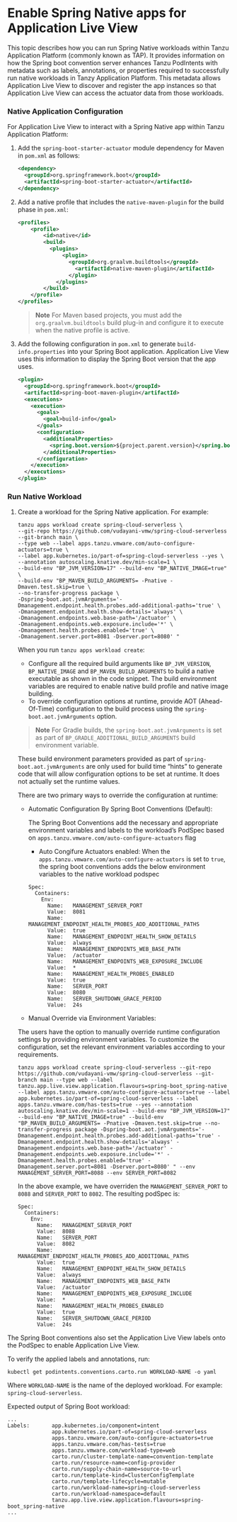 # Enable Spring Native apps for Application Live View

This topic describes how you can run Spring Native workloads within Tanzu Application Platform (commonly known as TAP). It provides information on how the Spring boot convention server enhances Tanzu PodIntents with metadata such as labels, annotations, or properties required to successfully run native workloads in Tanzy Application Platform.
This metadata allows Application Live View to discover and register the app instances so that Application Live View can access the actuator data from those workloads.

### <a id="native-application-configuration"></a>Native Application Configuration

For Application Live View to interact with a Spring Native app within Tanzu Application Platform:

1. Add the `spring-boot-starter-actuator` module dependency for Maven in `pom.xml` as follows:

    ```xml
    <dependency>
      <groupId>org.springframework.boot</groupId>
      <artifactId>spring-boot-starter-actuator</artifactId>
    </dependency>
    ```

1. Add a native profile that includes the `native-maven-plugin` for the build phase in `pom.xml`:

    ```xml
    <profiles>
        <profile>
            <id>native</id>
            <build>
              <plugins>
                  <plugin>
                    <groupId>org.graalvm.buildtools</groupId>
                      <artifactId>native-maven-plugin</artifactId>
                    </plugin>
                </plugins>
            </build>
        </profile>
    </profiles>
    ```

    >**Note** For Maven based projects, you must add the `org.graalvm.buildtools` build plug-in
    and configure it to execute when the native profile is active.

1. Add the following configuration in `pom.xml` to generate `build-info.properties` into your
Spring Boot application.
Application Live View uses this information to display the Spring Boot version that the app uses.

    ```xml
    <plugin>
      <groupId>org.springframework.boot</groupId>
      <artifactId>spring-boot-maven-plugin</artifactId>
      <executions>
        <execution>
          <goals>
            <goal>build-info</goal>
          </goals>
          <configuration>
            <additionalProperties>
              <spring.boot.version>${project.parent.version}</spring.boot.version>
            </additionalProperties>
          </configuration>
        </execution>
      </executions>
    </plugin>
    ```

### <a id="run-native-workload"></a>Run Native Workload

1. Create a workload for the Spring Native application. For example:

    ```console
    tanzu apps workload create spring-cloud-serverless \
    --git-repo https://github.com/vudayani-vmw/spring-cloud-serverless --git-branch main \
    --type web --label apps.tanzu.vmware.com/auto-configure-actuators=true \
    --label app.kubernetes.io/part-of=spring-cloud-serverless --yes \
    --annotation autoscaling.knative.dev/min-scale=1 \
    --build-env "BP_JVM_VERSION=17" --build-env "BP_NATIVE_IMAGE=true" \
    --build-env "BP_MAVEN_BUILD_ARGUMENTS= -Pnative -Dmaven.test.skip=true \
    --no-transfer-progress package \
    -Dspring-boot.aot.jvmArguments='-Dmanagement.endpoint.health.probes.add-additional-paths='true' \
    -Dmanagement.endpoint.health.show-details='always' \
    -Dmanagement.endpoints.web.base-path='/actuator' \
    -Dmanagement.endpoints.web.exposure.include='*' \
    -Dmanagement.health.probes.enabled='true' \
    -Dmanagement.server.port=8081 -Dserver.port=8080' "
    ```

    When you run `tanzu apps workload create`:

    - Configure all the required build arguments like `BP_JVM_VERSION`, `BP_NATIVE_IMAGE` and `BP_MAVEN_BUILD_ARGUMENTS` to build a native executable as shown in the code snippet.
    The build environment variables are required to enable native build profile and native image building.
    - To override configuration options at runtime, provide AOT (Ahead-Of-Time) configuration
    to the build process using the `spring-boot.aot.jvmArguments` option. 

    >**Note** For Gradle builds, the `spring-boot.aot.jvmArguments` is set as part of
    `BP_GRADLE_ADDITIONAL_BUILD_ARGUMENTS` build environment variable.

    These build environment parameters provided as part of `spring-boot.aot.jvmArguments` are only used for build time “hints” to generate code that will allow configuration options to be set at runtime. It does not actually set the runtime values.

    There are two primary ways to override the configuration at runtime:
    
      - Automatic Configuration By Spring Boot Conventions (Default):

        The Spring Boot Conventions add the necessary and appropriate environment variables and labels to the workload’s PodSpec based on `apps.tanzu.vmware.com/auto-configure-actuators` flag

        - Auto Congifure Actuators enabled: When the `apps.tanzu.vmware.com/auto-configure-actuators` is set to `true`, the spring boot conventions adds the below environment variables to the native workload podspec

        ```console
        Spec:
          Containers:
            Env:
              Name:   MANAGEMENT_SERVER_PORT
              Value:  8081
              Name:   MANAGEMENT_ENDPOINT_HEALTH_PROBES_ADD_ADDITIONAL_PATHS
              Value:  true
              Name:   MANAGEMENT_ENDPOINT_HEALTH_SHOW_DETAILS
              Value:  always
              Name:   MANAGEMENT_ENDPOINTS_WEB_BASE_PATH
              Value:  /actuator
              Name:   MANAGEMENT_ENDPOINTS_WEB_EXPOSURE_INCLUDE
              Value:  *
              Name:   MANAGEMENT_HEALTH_PROBES_ENABLED
              Value:  true
              Name:   SERVER_PORT
              Value:  8080
              Name:   SERVER_SHUTDOWN_GRACE_PERIOD
              Value:  24s
        ```

      - Manual Override via Environment Variables:

      The users have the option to manually override runtime configuration settings by providing environment variables.
      To customize the configuration, set the relevant environment variables according to your requirements.

      ```console
      tanzu apps workload create spring-cloud-serverless --git-repo https://github.com/vudayani-vmw/spring-cloud-serverless --git-branch main --type web --label tanzu.app.live.view.application.flavours=spring-boot_spring-native --label apps.tanzu.vmware.com/auto-configure-actuators=true --label app.kubernetes.io/part-of=spring-cloud-serverless --label apps.tanzu.vmware.com/has-tests=true --yes --annotation autoscaling.knative.dev/min-scale=1 --build-env "BP_JVM_VERSION=17" --build-env "BP_NATIVE_IMAGE=true" --build-env "BP_MAVEN_BUILD_ARGUMENTS= -Pnative -Dmaven.test.skip=true --no-transfer-progress package -Dspring-boot.aot.jvmArguments='-Dmanagement.endpoint.health.probes.add-additional-paths='true' -Dmanagement.endpoint.health.show-details='always' -Dmanagement.endpoints.web.base-path='/actuator' -Dmanagement.endpoints.web.exposure.include='*' -Dmanagement.health.probes.enabled='true' -Dmanagement.server.port=8081 -Dserver.port=8080' " --env MANAGEMENT_SERVER_PORT=8088 --env SERVER_PORT=8082
      ```

      In the above example, we have overriden the `MANAGEMENT_SERVER_PORT` to `8088` and `SERVER_PORT` to `8082`. The resulting podSpec is:

      ```console
      Spec:
        Containers:
          Env:
            Name:   MANAGEMENT_SERVER_PORT
            Value:  8088
            Name:   SERVER_PORT
            Value:  8082
            Name:   MANAGEMENT_ENDPOINT_HEALTH_PROBES_ADD_ADDITIONAL_PATHS
            Value:  true
            Name:   MANAGEMENT_ENDPOINT_HEALTH_SHOW_DETAILS
            Value:  always
            Name:   MANAGEMENT_ENDPOINTS_WEB_BASE_PATH
            Value:  /actuator
            Name:   MANAGEMENT_ENDPOINTS_WEB_EXPOSURE_INCLUDE
            Value:  *
            Name:   MANAGEMENT_HEALTH_PROBES_ENABLED
            Value:  true
            Name:   SERVER_SHUTDOWN_GRACE_PERIOD
            Value:  24s
      ```


The Spring Boot conventions also set the Application Live View labels onto the PodSpec to enable
Application Live View.

To verify the applied labels and annotations, run:

```console
kubectl get podintents.conventions.carto.run WORKLOAD-NAME -o yaml
```

Where `WORKLOAD-NAME` is the name of the deployed workload. For example: `spring-cloud-serverless`.

Expected output of Spring Boot workload:

```console
...
Labels:       app.kubernetes.io/component=intent
              app.kubernetes.io/part-of=spring-cloud-serverless
              apps.tanzu.vmware.com/auto-configure-actuators=true
              apps.tanzu.vmware.com/has-tests=true
              apps.tanzu.vmware.com/workload-type=web
              carto.run/cluster-template-name=convention-template
              carto.run/resource-name=config-provider
              carto.run/supply-chain-name=source-to-url
              carto.run/template-kind=ClusterConfigTemplate
              carto.run/template-lifecycle=mutable
              carto.run/workload-name=spring-cloud-serverless
              carto.run/workload-namespace=default
              tanzu.app.live.view.application.flavours=spring-boot_spring-native
...
```



